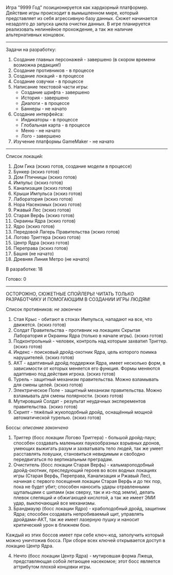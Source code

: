 Игра "9999 Год" позиционируется как хардкорный платформер.
Действие игры происходит в вымышленном мире, который представляет из себя агрессивную базу данных. Сюжет начинается незадолго до запуска цикла очистки данных.
В игре планируется реализовать нелинейное прохождение, а так же наличие альтернативных концовок.

--------------
Задачи на разработку:
1) Создание главных персонажей - завершено (в скором времени возможна редакция!)
2) Создание противников - в процессе
3) Создание локаций - в процессе
4) Создание озвучки - в процессе
5) Написание текстовой части игры:
   * Создание шрифта - завершено
   * История - завершено
   * Диалоги - в процессе
   * Баннеры - не начато 
6) Создание интерфейса:
   * Индикаторы - в процессе
   * Глобальная карта - в процессе
   * Меню - не начато
   * Лого - завершено
7) Изучение платформы GameMaker - не начато

--------------
Список локаций:
1) Дом Гика (эскиз готов, создание модели в процессе)
2) Бункер (эскиз готов)
3) Дом Птичницы (эскиз готов)
4) Импульс (эскиз готов)
5) Канализация (эскиз готов)
6) Крыши Импульса (эскиз готов)
7) Лаборатория (эскиз готов)
8) Нора Насекомых (эскиз готов)
9) Ржавый Лес (эскиз готов)
10) Старая Верфь (эскиз готов)
11) Окраины Ядра (эскиз готов)
12) Ядро (эскиз готов)
13) Передовой Лагерь Правительства (эскиз готов)
14) Логово Триггера (эскиз готов)
15) Центр Ядра (эскиз готов)
16) Переправа (эскиз готов)
17) Башня (не начато)
18) Древняя Линия Метро (не начато)

В разработке: 18

Готово: 0

--------------
ОСТОРОЖНО, СЮЖЕТНЫЕ СПОЙЛЕРЫ! ЧИТАТЬ ТОЛЬКО РАЗРАБОТЧИКУ И ПОМОГАЮЩИМ В СОЗДАНИИ ИГРЫ ЛЮДЯМ!

Список противников: *не закончен*
1) Стая Крыс - обитают в стоках Импульса, нападают на все, что движется. (эскиз готов)
2) Солдат Правительства - противник на локациях Скрытая Лаборатория и Окраины Ядра (только в начале игры). (эскиз готов)
3) Подконтрольный - человек, контроль над которым захватил Триггер. (эскиз готов)
4) Индекс - поисковый дройд-охотник Ядра, цель которого поимка нарушителей. (эскиз готов)
5) АКТ - адаптивный дройд поддержки Ядра, имеет несколько форм, в зависимости от которых меняется его функция. Формы меняются адаптивно под действия игрока. (эскиз готов)
6) Турель - защитный механизм правительства. Можно взламывать для смены целей. (эскиз готов)
7) Электрическое Поле - защитный механизм правительства. Можно взламывать для смены полярности. (эскиз готов)
8) Мутировший Солдат - результат неудачных эксперементов правительства. (эскиз готов)
9) Скрипт - тяжёлый жукоподобный дройд, оснащённый мощной автоматической турелью. (эскиз готов)


Боссы: *описание закончено*
1) Триггер (босс локации Логово Триггера) - большой дройд-паук; способен создавать маленьких паукообразных взрывных дронов, умеющих выжигать разум и захватывать тело людей, так же умеет расставлять ловушки, становиться невидимым и свободно передвигаться по вертикальным преградам.
2) Очиститель (босс локации Старая Верфь) - кальмароподобный дройд-охотник, преследующий героев во всех водных локациях игры (Старая Верфь, Переправа, Канализация и Ржавый Лес), начиная с первого посещения локации Старая Верфь и до тех пор, пока не будет убит; способен наносить удары отравленными щупальцами с шипами (как сверху, так и из-под земли), делать плевок слепящий и обжигающей кислотой, а так же имеет ЭМИ удар, выключающий все механизмы.
3) Брандмауэр (босс локации Ядро) - крабоподобный дройд, защитник Ядра; способен создавать непробиваемый щит, управлять дройдами-АКТ, так же имеет лазерную пушку и наносит критический урон в ближнем бою.


Каждый из этих боссов имеет при себе ключ-код, заполучить который можно уничтожив босса. При сборе всех ключей открывается доступ в локацию Центр Ядра.


4) Нечто (босс локации Центр Ядра) - мутировшая форма Лжеца, представляющая собой летающее насекомое; этот босс является аттрибутом плохой концовки игры.
